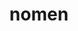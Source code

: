 ---
title: nomen
meaning: name
ch: [f3, f, 7r]
pos: nounthird
genitive: nominis
abbgender: n.
abbgender2: neut.
gender: neuter
declension: third
six: y
---